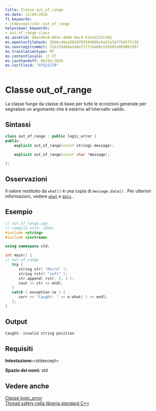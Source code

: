 ```yaml
---
title: Classe out_of_range
ms.date: 11/04/2016
f1_keywords:
- stdexcept/std::out_of_range
helpviewer_keywords:
- out_of_range class
ms.assetid: d0e14dc0-065e-4666-9ac9-51e52223c503
ms.openlocfilehash: 3bbbc48aa2020782594606c6a53a34f7b937fc58
ms.sourcegitcommit: f2a135d69a2a8ef1777da60c53d58fe06980c997
ms.translationtype: MT
ms.contentlocale: it-IT
ms.lasthandoff: 08/03/2020
ms.locfileid: "87521278"
---
```

# <a name="out_of_range-class"></a>Classe out_of_range

La classe funge da classe di base per tutte le eccezioni generate per segnalare un argomento che è esterno all'intervallo valido.

## <a name="syntax"></a>Sintassi

```cpp
class out_of_range : public logic_error {
public:
    explicit out_of_range(const string& message);

    explicit out_of_range(const char *message);

};
```

## <a name="remarks"></a>Osservazioni

Il valore restituito da `what()` è una copia di `message.data()` . Per ulteriori informazioni, vedere [`what`](../standard-library/exception-class.md) e [`data`](../standard-library/basic-string-class.md#data) .

## <a name="example"></a>Esempio

```cpp
// out_of_range.cpp
// compile with: /EHsc
#include <string>
#include <iostream>

using namespace std;

int main() {
// out_of_range
   try {
      string str( "Micro" );
      string rstr( "soft" );
      str.append( rstr, 5, 3 );
      cout << str << endl;
   }
   catch ( exception &e ) {
      cerr << "Caught: " << e.what( ) << endl;
   };
}
```

## <a name="output"></a>Output

```cpp
Caught: invalid string position
```

## <a name="requirements"></a>Requisiti

**Intestazione:**\<stdexcept>

**Spazio dei nomi:** std

## <a name="see-also"></a>Vedere anche

[Classe logic_error](../standard-library/logic-error-class.md)\
[Thread safety nella libreria standard C++](../standard-library/thread-safety-in-the-cpp-standard-library.md)
